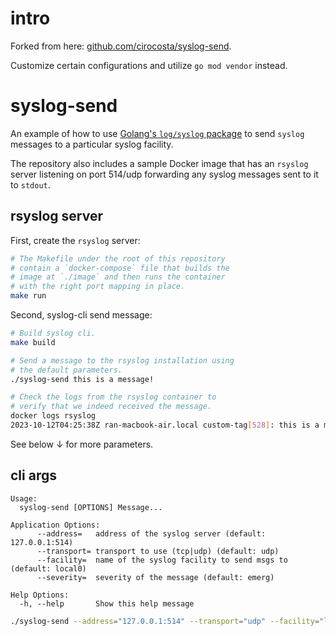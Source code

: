 # intro

Forked from here: [github.com/cirocosta/syslog-send](https://github.com/cirocosta/syslog-send).

Customize certain configurations and utilize `go mod vendor` instead.

<!--
## vendor

```
go mod vendor
```
-->

# syslog-send

An example of how to use [Golang's `log/syslog` package](https://golang.org/pkg/log/syslog/) to send `syslog` messages to a particular syslog facility.

The repository also includes a sample Docker image that has an `rsyslog` server listening on port 514/udp forwarding any syslog messages sent to it to `stdout`.

## rsyslog server

First, create the `rsyslog` server:

```sh
# The Makefile under the root of this repository
# contain a `docker-compose` file that builds the
# image at `./image` and then runs the container
# with the right port mapping in place.
make run
```

Second, syslog-cli send message:

```sh
# Build syslog cli.
make build

# Send a message to the rsyslog installation using
# the default parameters.
./syslog-send this is a message!

# Check the logs from the rsyslog container to
# verify that we indeed received the message.
docker logs rsyslog
2023-10-12T04:25:38Z ran-macbook-air.local custom-tag[528]: this is a message!
```

See below ↓ for more parameters.

## cli args

```
Usage:
  syslog-send [OPTIONS] Message...

Application Options:
      --address=   address of the syslog server (default: 127.0.0.1:514)
      --transport= transport to use (tcp|udp) (default: udp)
      --facility=  name of the syslog facility to send msgs to (default: local0)
      --severity=  severity of the message (default: emerg)

Help Options:
  -h, --help       Show this help message
```

```sh
./syslog-send --address="127.0.0.1:514" --transport="udp" --facility="local1" --severity="notice"
```
